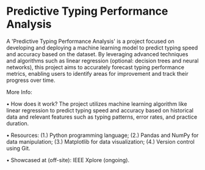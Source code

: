 # Predictive Typing Performance Analysis

A 'Predictive Typing Performance Analysis' is a project focused on developing and deploying a machine learning model to predict typing speed and accuracy based on the dataset. By leveraging advanced techniques and algorithms such as linear regression (optional: decision trees and neural networks), this project aims to accurately forecast typing performance metrics, enabling users to identify areas for improvement and track their progress over time.

More Info:

• How does it work? The project utilizes machine learning algorithm like linear regression to predict typing speed and accuracy based on historical data and relevant features such as typing patterns, error rates, and practice duration.

• Resources: (1.) Python programming language; (2.) Pandas and NumPy for data manipulation; (3.) Matplotlib for data visualization; (4.) Version control using Git.

• Showcased at (off-site): IEEE Xplore (ongoing).
